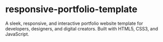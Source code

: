 # responsive-portfolio-template
A sleek, responsive, and interactive portfolio website template for developers, designers, and digital creators. Built with HTML5, CSS3, and JavaScript.
